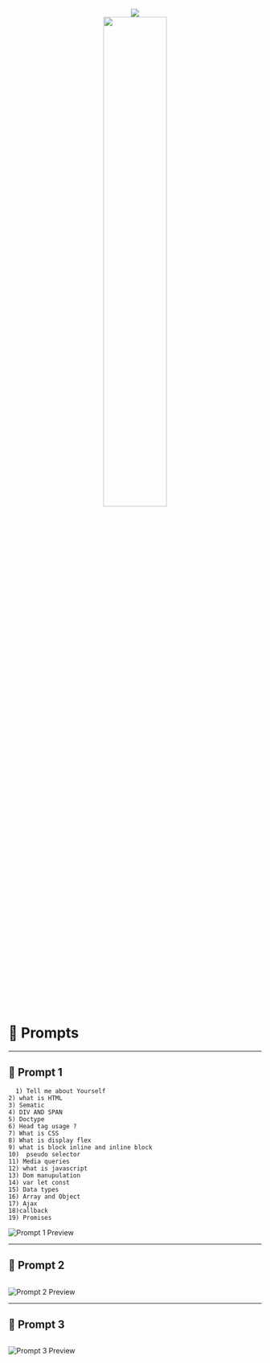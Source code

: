 

<br>

<div align="center">
  <picture>
  <!-- TODO I couldn't figure out how to properly add local links in place of these images. These should be fixed later. - @seanpm2001 !-->
    <source media="(prefers-color-scheme: light)" srcset="https://user-images.githubusercontent.com/65187002/172940015-d9d072e7-c47d-4ddd-83f6-8e7717a721b8.png">
    <img src="https://user-images.githubusercontent.com/65187002/172940773-7ef23b63-3356-4634-9e52-34f2676e2854.png">
  </picture><br>
  <picture>
    <source media="(prefers-color-scheme: light)" srcset="https://user-images.githubusercontent.com/65187002/172941127-4061fac1-736b-4c24-b7ea-c210b3578cc5.png">
    <img width="50%" src="https://user-images.githubusercontent.com/65187002/172941149-31258408-bfc3-496a-8a58-e34794b21813.png">
  </picture>
</div>

<br>

# 🎨 Prompts

---

## 🧠 Prompt 1

```
  1) Tell me about Yourself
2) what is HTML
3) Sematic
4) DIV AND SPAN
5) Doctype
6) Head tag usage ?
7) What is CSS
8) What is display flex
9) what is block inline and inline block
10)  pseudo selector
11) Media queries
12) what is javascript
13) Dom manupulation
14) var let const
15) Data types 
16) Array and Object
17) Ajax
18)callback
19) Promises
```

![Prompt 1 Preview](![2](https://github.com/user-attachments/assets/a82190ea-f986-443a-aace-6278eb929452)
)

---

## 🧠 Prompt 2

```

```

![Prompt 2 Preview](https://your-image-url-2.com)

---

## 🧠 Prompt 3

```

```

![Prompt 3 Preview](https://your-image-url-3.com)

